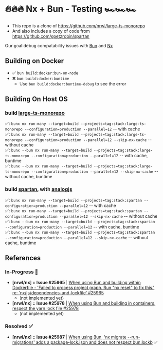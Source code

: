 # 🔥🔥🔥 Nx + Bun - Testing 🏎️🏎️🏎️
- This repo is a clone of https://github.com/nrwl/large-ts-monorepo
- And also includes a copy of code from https://github.com/goetzrobin/spartan

Our goal debug compatability issues with [Bun](https://bun.sh/) and [Nx](https://nx.dev/)

## Building on Docker
- ✅ `bun build:docker:bun-on-node`
- ❌ `bun build:docker:buntime`
	- Use `bun build:docker:buntime-debug` to see the error

## Building On Host OS

### build [large-ts-monorepo](https://github.com/nrwl/large-ts-monorepo) <br>
✅: `bunx nx run-many --target=build --projects=tag:stack:large-ts-monorepo --configuration=production --parallel=12` -- with cache <br>
✅: `bunx nx run-many --target=build --projects=tag:stack:large-ts-monorepo --configuration=production --parallel=12 --skip-nx-cache` -- without cache <br>
✅: `bunx --bun nx run-many --target=build --projects=tag:stack:large-ts-monorepo --configuration=production --parallel=12` -- with cache, buntime <br>
✅: `bunx --bun nx run-many --target=build --projects=tag:stack:large-ts-monorepo --configuration=production --parallel=12 --skip-nx-cache` -- without cache, buntime

### build [spartan](https://github.com/goetzrobin/spartan), with [analogjs](https://github.com/analogjs/analog) <br>
✅: `bunx nx run-many --target=build --projects=tag:stack:spartan --configuration=production --parallel=12` -- with cache <br>
✅: `bunx nx run-many --target=build --projects=tag:stack:spartan --configuration=production --parallel=12 --skip-nx-cache` -- without cache <br>
✅: `bunx --bun nx run-many --target=build --projects=tag:stack:spartan --configuration=production --parallel=12` -- with cache, buntime <br>
✅: `bunx --bun nx run-many --target=build --projects=tag:stack:spartan --configuration=production --parallel=12 --skip-nx-cache` -- without cache, buntime


## References

### In-Progress 🚨
- **[nrwl/nx] :: Issue #25965** | [When using Bun and building within Dockerfile - 'Failed to process project graph. Run "nx reset" to fix this.' re: 'nx/js/dependencies-and-lockfile' #25965](https://github.com/nrwl/nx/issues/25965)
  - (not implemented yet)
- **[nrwl/nx] :: Issue #25978** | [When using Bun and building in containers, respect the yarn.lock file #25978](https://github.com/nrwl/nx/issues/25978)
  - (not implemented yet)


### Resolved ✅
- **[nrwl/nx] :: Issue #25987** | [When using Bun, 'nx migrate --run-migrations' adds a package-lock.json and does not respect bun.lockb](https://github.com/nrwl/nx/issues/25987) ✅
